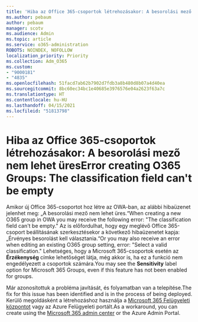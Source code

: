 ```yaml
---
title: 'Hiba az Office 365-csoportok létrehozásakor: A besorolási mező nem lehet üres'
ms.author: pebaum
author: pebaum
manager: scotv
ms.audience: Admin
ms.topic: article
ms.service: o365-administration
ROBOTS: NOINDEX, NOFOLLOW
localization_priority: Priority
ms.collection: Adm_O365
ms.custom:
- "9000181"
- "4835"
ms.openlocfilehash: 51facd7ab62b7902d7fdb3a8b480d8b07a4d40ea
ms.sourcegitcommit: 8bc60ec34bc1e40685e3976576e04a2623f63a7c
ms.translationtype: HT
ms.contentlocale: hu-HU
ms.lasthandoff: 04/15/2021
ms.locfileid: "51813798"
---
```

# <a name="error-creating-o365-groups-the-classification-field-cant-be-empty"></a><span data-ttu-id="b445c-102">Hiba az Office 365-csoportok létrehozásakor: A besorolási mező nem lehet üres</span><span class="sxs-lookup"><span data-stu-id="b445c-102">Error creating O365 Groups: The classification field can't be empty</span></span>

<span data-ttu-id="b445c-103">Amikor új Office 365-csoportot hoz létre az OWA-ban, az alábbi hibaüzenet jelenhet meg: „A besorolási mező nem lehet üres.“</span><span class="sxs-lookup"><span data-stu-id="b445c-103">When creating a new O365 group in OWA you may receive the following error: "The classification field can't be empty."</span></span>  <span data-ttu-id="b445c-104">Az is előfordulhat, hogy egy meglévő Office 365-csoport beállításának szerkesztésekor a következő hibaüzenetet kapja: „Érvényes besorolást kell választania.“</span><span class="sxs-lookup"><span data-stu-id="b445c-104">Or you may also receive an error when editing an existing O365 group setting, error: "Select a valid classification."</span></span>   <span data-ttu-id="b445c-105">Lehetséges, hogy a Microsoft 365-csoportok esetén az **Érzékenység** címke lehetőséget látja, még akkor is, ha ez a funkció nem engedélyezett a csoportok számára.</span><span class="sxs-lookup"><span data-stu-id="b445c-105">You may see the **Sensitivity** label option for Microsoft 365 Groups, even if this feature has not been enabled for groups.</span></span>

<span data-ttu-id="b445c-106">Már azonosítottuk a probléma javítását, és folyamatban van a telepítése.</span><span class="sxs-lookup"><span data-stu-id="b445c-106">The fix for this issue has been identified and is in the process of being deployed.</span></span>  <span data-ttu-id="b445c-107">Kerülő megoldásként a létrehozáshoz használja a [Microsoft 365 Felügyeleti központot](https://docs.microsoft.com/microsoft-365/admin/create-groups/create-groups?view=o365-worldwide) vagy az Azure Felügyeleti portált.</span><span class="sxs-lookup"><span data-stu-id="b445c-107">As a workaround, you can create using the [Microsoft 365 admin center](https://docs.microsoft.com/microsoft-365/admin/create-groups/create-groups?view=o365-worldwide) or the Azure Admin Portal.</span></span>
